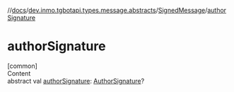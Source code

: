 //[docs](../../../index.md)/[dev.inmo.tgbotapi.types.message.abstracts](../index.md)/[SignedMessage](index.md)/[authorSignature](author-signature.md)



# authorSignature  
[common]  
Content  
abstract val [authorSignature](author-signature.md): [AuthorSignature](../../dev.inmo.tgbotapi.types/index.md#%5Bdev.inmo.tgbotapi.types%2FAuthorSignature%2F%2F%2FPointingToDeclaration%2F%5D%2FClasslikes%2F625018081)?  



